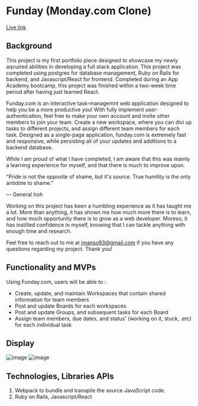 # Funday (Monday.com Clone)

[Live link](https://funday-aa.herokuapp.com/?#) 

## Background 

This project is my first portfolio piece designed to showcase my newly aqcuired abilities in developing a full stack application. This project was completed
using postgres for database management, Ruby on Rails for backend, and Javascript/React for frontend. Completed during an App Academy bootcamp, this project was 
finished within a two-week time period after having just learned React. 

Funday.com is an interactive task-managemnt web application designed to help you be a more productive you! With fully implement user-authentication, feel
free to make your own account and invite other members to join your team. Create a new workspace, where you can divi up tasks to different projects, and assign
different team members for each task. Designed as a single-page application, funday.com is extremely fast and responsive,
while persisting all of your updates and additions to a backend database. 

While I am proud of what I have completed, I am aware that this was mainly a learning experience for myself, and that there is much to improve upon.

“Pride is not the opposite of shame, but it's source. True humility is the only antidote to shame.”

― General Iroh

Working on this project has been a humbling experience as it has taught me a lot. More than anything, it has shown me how much more there is to 
learn, and how much opportunity there is to grow as a web developer. Moreso, it has instilled confidence in myself, knowing that I can tackle anything
with enough time and research. 

Feel free to reach out to me at jmanso93@gmail.com if you have any questions regarding my project. Thank you! 

## Functionality and MVPs

Using Funday.com, users will be able to :

- Create, update, and maintain Workspaces that contain shared information for team members
- Post and update Boards for each workspaces
- Post and update Groups, and subsequent tasks for each Board
- Assign team members, due dates, and status' (working on it, stuck, .etc) for each individual task
 
## Display

![image](https://user-images.githubusercontent.com/63963324/149538578-d2beacbe-80a7-44c9-830c-b7d34f36403e.png)
![image](https://user-images.githubusercontent.com/63963324/149538761-44aca5de-78cd-4194-8d9b-0a574440c8e0.png)
 
## Technologies, Libraries APIs 

1. Webpack to bundle and transpile the source JavaScript code.
2. Ruby on Rails, Javascript/React
